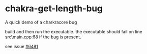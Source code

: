 # chakra-get-length-bug
A quick demo of a charkracore bug

build and then run the executable. the executable should fail on line src\main.cpp:68 if the bug is present.

see issue [#6481](https://github.com/microsoft/ChakraCore/issues/6481)
